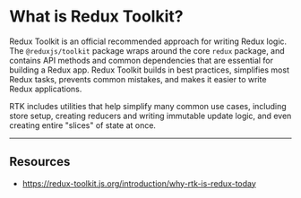 # What is Redux Toolkit?

Redux Toolkit is an official recommended approach for writing Redux logic. The `@reduxjs/toolkit` package wraps around the core `redux` package, and contains API methods and common dependencies that are essential for building a Redux app. Redux Toolkit builds in  best practices, simplifies most Redux tasks, prevents common mistakes, and makes it easier to write Redux applications.

RTK includes utilities that help simplify many common use cases, including store setup, creating reducers and writing immutable update logic, and even creating entire "slices" of state at once.


---

## Resources

- https://redux-toolkit.js.org/introduction/why-rtk-is-redux-today